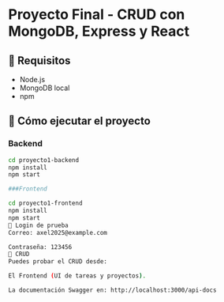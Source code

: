 # Proyecto Final - CRUD con MongoDB, Express y React

## 📌 Requisitos

- Node.js
- MongoDB local
- npm

## 🚀 Cómo ejecutar el proyecto

### Backend
```bash
cd proyecto1-backend
npm install
npm start

###Frontend

cd proyecto1-frontend
npm install
npm start
🔐 Login de prueba
Correo: axel2025@example.com

Contraseña: 123456
🧪 CRUD
Puedes probar el CRUD desde:

El Frontend (UI de tareas y proyectos).

La documentación Swagger en: http://localhost:3000/api-docs
